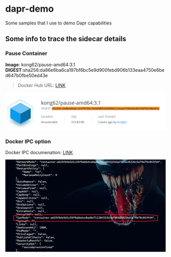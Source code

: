 # dapr-demo
Some samples that I use to demo Dapr capabilities

## Some info to trace the sidecar details

### Pause Container

**Image**: kong62/pause-amd64:3.1
**DIGEST**:sha256:da86e6ba6ca197bf6bc5e9d900febd906b133eaa4750e6bed647b0fbe50ed43e

> Docker Hub URL: [LINK](https://hub.docker.com/layers/kong62/pause-amd64/3.1/images/sha256-da86e6ba6ca197bf6bc5e9d900febd906b133eaa4750e6bed647b0fbe50ed43e?context=explore)

![Image](./images/Pause.png)

### Docker IPC option

Docker IPC documenation: [LINK](https://docs.docker.com/engine/reference/run/#ipc-settings---ipc)

![Image](./images/ipc.png)

